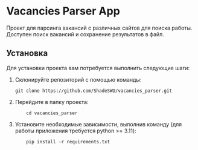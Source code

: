# Vacancies Parser App

Проект для парсинга вакансий с различных сайтов для поиска работы. Доступен поиск вакансий и сохранение результатов в файл.

## Установка

Для установки проекта вам потребуется выполнить следующие шаги:

1. Склонируйте репозиторий с помощью команды:
    ```shell
   git clone https://github.com/ShadeSWD/vacancies_parser.git
    ```
2. Перейдите в папку проекта:
    ```shell
        cd vacancies_parser
    ```
3. Установите необходимые зависимости, выполнив команду (для работы приложения требуется python >= 3.11):
    ```shell
        pip install -r requirements.txt
    ```
